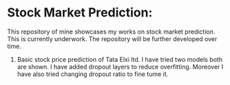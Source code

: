 # Stock Market Prediction:
This repository of mine showcases my works on stock market prediction. This is currently underwork. The repository will be further developed over time.
1. Basic stock price prediction of Tata Elxi ltd. I have tried two models both are shown. I have added dropout layers to reduce overfitting. Moreover I have also tried changing dropout ratio to fine tume it.
